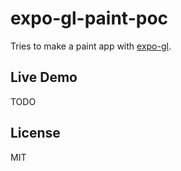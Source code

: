 # expo-gl-paint-poc

Tries to make a paint app with [expo-gl](https://docs.expo.dev/versions/latest/sdk/gl-view/).

## Live Demo

TODO

## License

MIT
